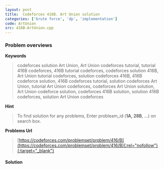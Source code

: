```yaml
---
layout: post
title:  Codeforces 416B. Art Union solution
categories: ['brute force', 'dp', 'implementation']
code: ArtUnion
src: 416B-ArtUnion.cpp
---
```

### **Problem overviews**

**Keywords**
> codeforces solution Art Union, Art Union codeforces tutorial, tutorial 416B codeforces, 416B tutorial codeforces, codeforces solution 416B, Art Union tutorial codeforces, solution codeforces 416B, 416B codeforce solution, 416B codeforces tutorial, solution codeforces Art Union, tutorial Art Union codeforces, codeforces Art Union solution, Art Union codeforce solution, codeforces 416B solution, solution 416B codeforces, solution Art Union codeforces

**Hint**
> To find solution for any problems, Enter probleam_id (**1A, 28B**, ...) on search box. 

**Problems Url**
> [https://codeforces.com/problemset/problem/416/B](https://codeforces.com/problemset/problem/416/B){:rel="nofollow"}{:target="_blank"}

#### **Solution**



